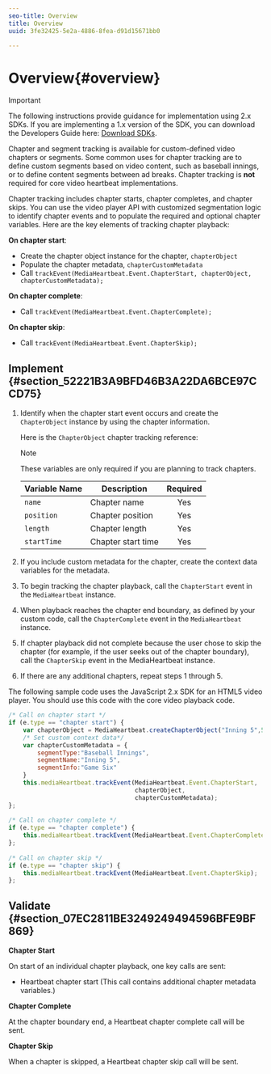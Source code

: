 ```yaml
---
seo-title: Overview
title: Overview
uuid: 3fe32425-5e2a-4886-8fea-d91d15671bb0

---
```


# Overview{#overview}

>[!IMPORTANT]
>
>The following instructions provide guidance for implementation using 2.x SDKs. If you are implementing a 1.x version of the SDK, you can download the Developers Guide here: [Download SDKs](../../sdk-implement/download-sdks.md).

Chapter and segment tracking is available for custom-defined video chapters or segments. Some common uses for chapter tracking are to define custom segments based on video content, such as baseball innings, or to define content segments between ad breaks. Chapter tracking is **not** required for core video heartbeat implementations.

Chapter tracking includes chapter starts, chapter completes, and chapter skips. You can use the video player API with customized segmentation logic to identify chapter events and to populate the required and optional chapter variables. Here are the key elements of tracking chapter playback:

**On chapter start**:

* Create the chapter object instance for the chapter, `chapterObject` 
* Populate the chapter metadata, `chapterCustomMetadata` 
* Call `trackEvent(MediaHeartbeat.Event.ChapterStart, chapterObject, chapterCustomMetadata);`

**On chapter complete**:

* Call `trackEvent(MediaHeartbeat.Event.ChapterComplete);`

**On chapter skip**:

* Call `trackEvent(MediaHeartbeat.Event.ChapterSkip);`

## Implement {#section_52221B3A9BFD46B3A22DA6BCE97CCD75}

1. Identify when the chapter start event occurs and create the `ChapterObject` instance by using the chapter information.

   Here is the `ChapterObject` chapter tracking reference:  

   >[!NOTE]
   >
   >These variables are only required if you are planning to track chapters.

   | Variable Name | Description | Required |
   | --- | --- | :---: |
   | `name` | Chapter name | Yes |
   | `position` | Chapter position | Yes |
   | `length` | Chapter length | Yes |
   | `startTime` | Chapter start time | Yes |

1. If you include custom metadata for the chapter, create the context data variables for the metadata. 
1. To begin tracking the chapter playback, call the `ChapterStart` event in the `MediaHeartbeat` instance. 

1. When playback reaches the chapter end boundary, as defined by your custom code, call the `ChapterComplete` event in the `MediaHeartbeat` instance. 

1. If chapter playback did not complete because the user chose to skip the chapter (for example, if the user seeks out of the chapter boundary), call the `ChapterSkip` event in the MediaHeartbeat instance. 
1. If there are any additional chapters, repeat steps 1 through 5.

The following sample code uses the JavaScript 2.x SDK for an HTML5 video player. You should use this code with the core video playback code. 

```js
/* Call on chapter start */ 
if (e.type == "chapter start") { 
    var chapterObject = MediaHeartbeat.createChapterObject("Inning 5",5,500,2500); 
    /* Set custom context data*/ 
    var chapterCustomMetadata = { 
        segmentType:"Baseball Innings", 
        segmentName:"Inning 5", 
        segmentInfo:"Game Six" 
    } 
    this.mediaHeartbeat.trackEvent(MediaHeartbeat.Event.ChapterStart,  
                                   chapterObject,  
                                   chapterCustomMetadata); 
}; 
 
/* Call on chapter complete */ 
if (e.type == "chapter complete") { 
    this.mediaHeartbeat.trackEvent(MediaHeartbeat.Event.ChapterComplete); 
}; 
 
/* Call on chapter skip */ 
if (e.type == "chapter skip") { 
    this.mediaHeartbeat.trackEvent(MediaHeartbeat.Event.ChapterSkip); 
}; 
```

## Validate {#section_07EC2811BE3249249494596BFE9BF869}

**Chapter Start**

On start of an individual chapter playback, one key calls are sent:

* Heartbeat chapter start (This call contains additional chapter metadata variables.)

**Chapter Complete**

At the chapter boundary end, a Heartbeat chapter complete call will be sent.

**Chapter Skip**

When a chapter is skipped, a Heartbeat chapter skip call will be sent. 
